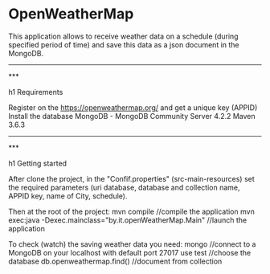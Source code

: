 # OpenWeatherMap
This application allows to receive weather data on a schedule (during specified period of time) and save this data as a json document in the MongoDB.

<hr>***

h1 Requirements

Register on the <https://openweathermap.org/> and get a unique key (APPID)
Install the database MongoDB - MongoDB Community Server 4.2.2
Maven 3.6.3

<hr>***

h1 Getting started
  
After clone the project, in the "Confif.properties" (src-main-resources) set the required parameters (uri database, database and collection name, APPID key, name of City, schedule).

Then at the root of the project:
    mvn compile  //compile the application
    mvn exec:java -Dexec.mainclass="by.it.openWeatherMap.Main"  //launch the application

To check (watch) the saving weather data you need:
    mongo //connect to a MongoDB on your localhost with default port 27017
    use test //choose the database
    db.openweathermap.find() //document from collection
